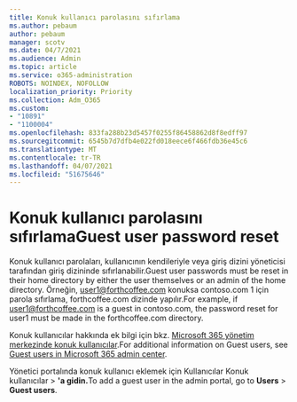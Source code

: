```yaml
---
title: Konuk kullanıcı parolasını sıfırlama
ms.author: pebaum
author: pebaum
manager: scotv
ms.date: 04/7/2021
ms.audience: Admin
ms.topic: article
ms.service: o365-administration
ROBOTS: NOINDEX, NOFOLLOW
localization_priority: Priority
ms.collection: Adm_O365
ms.custom:
- "10891"
- "1100004"
ms.openlocfilehash: 833fa288b23d5457f0255f86458862d8f8edff97
ms.sourcegitcommit: 6545b7d7dfb4e022fd018eece6f466fdb36e45c6
ms.translationtype: MT
ms.contentlocale: tr-TR
ms.lasthandoff: 04/07/2021
ms.locfileid: "51675646"
---
```

# <a name="guest-user-password-reset"></a><span data-ttu-id="48bc0-102">Konuk kullanıcı parolasını sıfırlama</span><span class="sxs-lookup"><span data-stu-id="48bc0-102">Guest user password reset</span></span>

<span data-ttu-id="48bc0-103">Konuk kullanıcı parolaları, kullanıcının kendileriyle veya giriş dizini yöneticisi tarafından giriş dizininde sıfırlanabilir.</span><span class="sxs-lookup"><span data-stu-id="48bc0-103">Guest user passwords must be reset in their home directory by either the user themselves or an admin of the home directory.</span></span> <span data-ttu-id="48bc0-104">Örneğin, user1@forthcoffee.com konuksa contoso.com 1 için parola sıfırlama, forthcoffee.com dizinde yapılır.</span><span class="sxs-lookup"><span data-stu-id="48bc0-104">For example, if user1@forthcoffee.com is a guest in contoso.com, the password reset for user1 must be made in the forthcoffee.com directory.</span></span>

<span data-ttu-id="48bc0-105">Konuk kullanıcılar hakkında ek bilgi için bkz. [Microsoft 365 yönetim merkezinde konuk kullanıcılar](https://docs.microsoft.com/microsoft-365/admin/add-users/about-guest-users).</span><span class="sxs-lookup"><span data-stu-id="48bc0-105">For additional information on Guest users, see [Guest users in Microsoft 365 admin center](https://docs.microsoft.com/microsoft-365/admin/add-users/about-guest-users).</span></span>

<span data-ttu-id="48bc0-106">Yönetici portalında konuk kullanıcı eklemek için Kullanıcılar Konuk kullanıcılar  >  **'a gidin.**</span><span class="sxs-lookup"><span data-stu-id="48bc0-106">To add a guest user in the admin portal, go to **Users** > **Guest users**.</span></span>